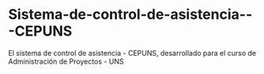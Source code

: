# Sistema-de-control-de-asistencia---CEPUNS
El sistema de control de asistencia - CEPUNS, desarrollado para el curso de Administración de Proyectos - UNS
